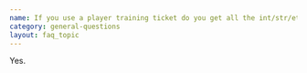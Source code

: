 ```yaml
---
name: If you use a player training ticket do you get all the int/str/etc from the previous evolutions that you missed out on?
category: general-questions
layout: faq_topic
---
```

Yes.
